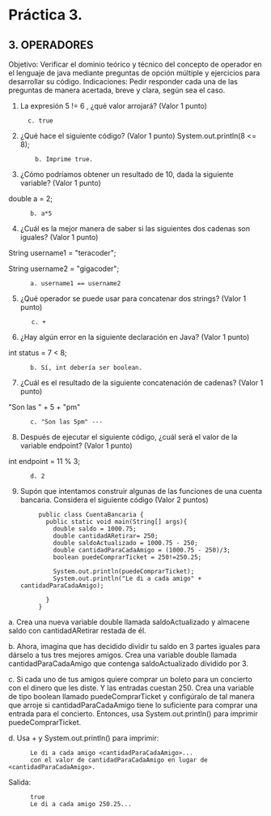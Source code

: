 # Práctica 3.

## 3. OPERADORES

Objetivo: Verificar el dominio teórico y técnico del concepto de operador en el lenguaje
de java mediante preguntas de opción múltiple y ejercicios para desarrollar su código.
Indicaciones: Pedir responder cada una de las preguntas de manera acertada, breve y
clara, según sea el caso.

1. La expresión 5 != 6 , ¿qué valor arrojará? (Valor 1 punto)

         c. true
   
2. ¿Qué hace el siguiente código? (Valor 1 punto)
System.out.println(8 <= 8);

           b. Imprime true.
 

3. ¿Cómo podríamos obtener un resultado de 10, dada la siguiente variable? (Valor 1
punto)

double a = 2;

          b. a*5
 
4. ¿Cuál es la mejor manera de saber si las siguientes dos cadenas son iguales?
(Valor 1 punto)

String username1 = "teracoder";

String username2 = "gigacoder";

          a. username1 == username2

5. ¿Qué operador se puede usar para concatenar dos strings? (Valor 1 punto)

          c. +
  

6. ¿Hay algún error en la siguiente declaración en Java? (Valor 1 punto)

int status = 7 < 8;

          b. Sí, int debería ser boolean.

7. ¿Cuál es el resultado de la siguiente concatenación de cadenas? (Valor 1 punto)

"Son las " + 5 + "pm"

          c. "Son las 5pm" ---
 

8. Después de ejecutar el siguiente código, ¿cuál será el valor de la variable
endpoint? (Valor 1 punto)

int endpoint = 11 % 3;

          d. 2


9. Supón que intentamos construir algunas de las funciones de una cuenta bancaria.
Considera el siguiente código (Valor 2 puntos)

            public class CuentaBancaria {
              public static void main(String[] args){
                double saldo = 1000.75;
                double cantidadARetirar= 250;
                double saldoActualizado = 1000.75 - 250;
                double cantidadParaCadaAmigo = (1000.75 - 250)/3;
                boolean puedeComprarTicket = 250!=250.25;
                
                System.out.println(puedeComprarTicket);
                System.out.println("Le di a cada amigo" + cantidadParaCadaAmigo);
        
              }
            }

a. Crea una nueva variable double llamada saldoActualizado y
almacene saldo con cantidadARetirar restada de él.

b. Ahora, imagina que has decidido dividir tu saldo en 3 partes iguales
para dárselo a tus tres mejores amigos. Crea una variable double
llamada cantidadParaCadaAmigo que contenga saldoActualizado
dividido por 3.

c. Si cada uno de tus amigos quiere comprar un boleto para un
concierto con el dinero que les diste. Y las entradas cuestan 250. Crea
una variable de tipo boolean llamado puedeComprarTicket y
configúralo de tal manera que arroje si cantidadParaCadaAmigo
tiene lo suficiente para comprar una entrada para el concierto.
Entonces, usa System.out.println() para imprimir
puedeComprarTicket.

d. Usa + y System.out.println() para imprimir:

          Le di a cada amigo <cantidadParaCadaAmigo>...
          con el valor de cantidadParaCadaAmigo en lugar de <cantidadParaCadaAmigo>.

Salida:

          true
          Le di a cada amigo 250.25...
